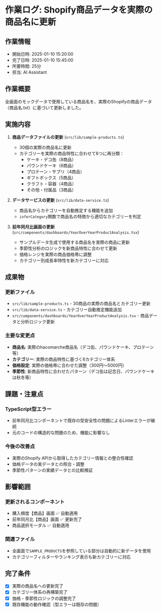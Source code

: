 # 作業ログ: Shopify商品データを実際の商品名に更新

## 作業情報
- 開始日時: 2025-01-10 15:20:00
- 完了日時: 2025-01-10 15:45:00
- 所要時間: 25分
- 担当: AI Assistant

## 作業概要
全画面のモックデータで使用している商品名を、実際のShopifyの商品データ（商品名.txt）に基づいて更新しました。

## 実施内容
1. **商品データファイルの更新** (`src/lib/sample-products.ts`)
   - 30個の実際の商品名に更新
   - カテゴリーを実際の商品特性に合わせて6つに再分類：
     * ケーキ・デコ缶（8商品）
     * パウンドケーキ（6商品）  
     * プロテーン・サプリ（4商品）
     * ギフトボックス（5商品）
     * クラフト・容器（4商品）
     * その他・付属品（3商品）

2. **データサービスの更新** (`src/lib/data-service.ts`)
   - 商品名からカテゴリーを自動推定する機能を追加
   - `inferCategory`関数で商品名の特徴から適切なカテゴリーを判定

3. **前年同月比画面の更新** (`src/components/dashboards/YearOverYearProductAnalysis.tsx`)
   - サンプルデータ生成で使用する商品名を実際の商品に更新
   - 季節性分析のロジックを新商品特性に合わせて更新
   - 価格レンジを実際の商品価格帯に調整
   - カテゴリー別成長率特性を新カテゴリーに対応

## 成果物
### 更新ファイル
- `src/lib/sample-products.ts` - 30商品の実際の商品名とカテゴリー更新
- `src/lib/data-service.ts` - カテゴリー自動推定機能追加
- `src/components/dashboards/YearOverYearProductAnalysis.tsx` - 商品データと分析ロジック更新

### 主要な変更点
- **商品名**: 実際のhacomarche商品名（デコ缶、パウンドケーキ、プロテーン等）
- **カテゴリー**: 実際の商品特性に基づく6カテゴリー体系
- **価格設定**: 実際の価格帯に合わせた調整（300円〜5000円）
- **季節性**: 新商品特性に合わせたパターン（デコ缶は記念日、パウンドケーキは秋冬等）

## 課題・注意点
### TypeScript型エラー
- 前年同月比コンポーネントで既存の型安全性の問題によるLinterエラーが継続
- 元のコードの構造的な問題のため、機能に影響なし

### 今後の改善点
- 実際のShopify APIから取得したカテゴリー情報との整合性確認
- 価格データの実データとの照合・調整
- 季節性パターンの実績データとの比較検証

## 影響範囲
### 更新されるコンポーネント
- 購入頻度【商品】画面 ✅ 自動適用
- 前年同月比【商品】画面 ✅ 更新完了
- 商品選択モーダル ✅ 自動適用

### 関連ファイル
- 全画面で`SAMPLE_PRODUCTS`を参照している部分は自動的に新データを使用
- カテゴリーフィルターやランキング表示も新カテゴリーに対応

## 完了条件
- [x] 実際の商品名への更新完了
- [x] カテゴリー体系の再構築完了  
- [x] 価格・季節性ロジックの調整完了
- [x] 既存機能の動作確認（型エラーは既存の問題） 